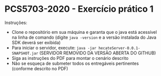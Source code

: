 # PCS5703-2020 - Exercício prático 1

Instruções:

* Clone o repositório em sua máquina e garanta que o java está acessível na linha de comando (digite `java -version` e a versão instalada do Java SDK deverá ser exibida)
* Para iniciar o servidor, execute: `java -jar hecateServer-0.0.1-SNAPSHOT.jar` (SERVIDOR REMOVIDO DA VERSÃO ABERTA DO GITHUB)
* Siga as instruções do PDF para montar o cenário descrito
* Não se esqueça de submeter todos os entregáveis pertinentes (conforme descrito no PDF)

